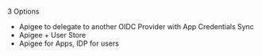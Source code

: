3 Options
- Apigee to delegate to another OIDC Provider with App Credentials Sync
- Apigee + User Store
- Apigee for Apps, IDP for users
